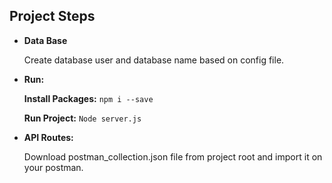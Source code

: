 **Project Steps**
----

* **Data Base**

  Create database user and database name based on config file.

* **Run:** <br />

    **Install Packages:**   `npm i --save`

    **Run Project:**  `Node server.js`
  
  
* **API Routes:**
  

  Download postman_collection.json file from project root and import it on your postman.
    